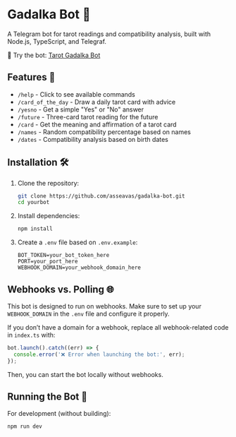 # Gadalka Bot 🤖  

A Telegram bot for tarot readings and compatibility analysis, built with Node.js, TypeScript, and Telegraf.  

💬 Try the bot: [Tarot Gadalka Bot](https://t.me/tarot_gadalka_bot)  

## Features 🔮 
- `/help` - Click to see available commands  
- `/card_of_the_day` - Draw a daily tarot card with advice  
- `/yesno` - Get a simple "Yes" or "No" answer  
- `/future` - Three-card tarot reading for the future  
- `/card` - Get the meaning and affirmation of a tarot card  
- `/names` - Random compatibility percentage based on names  
- `/dates` - Compatibility analysis based on birth dates  

## Installation 🛠

1. Clone the repository:  
   ```bash
   git clone https://github.com/asseavas/gadalka-bot.git
   cd yourbot
   ```  

2. Install dependencies:  
   ```bash
   npm install
   ```  

3. Create a `.env` file based on `.env.example`:  
   ```plaintext
   BOT_TOKEN=your_bot_token_here  
   PORT=your_port_here  
   WEBHOOK_DOMAIN=your_webhook_domain_here  
   ```  

## Webhooks vs. Polling 🌐

This bot is designed to run on webhooks. Make sure to set up your `WEBHOOK_DOMAIN` in the `.env` file and configure it properly.  

If you don’t have a domain for a webhook, replace all webhook-related code in `index.ts` with:  
```typescript
bot.launch().catch((err) => {
  console.error('❌ Error when launching the bot:', err);
});
```  

Then, you can start the bot locally without webhooks.  

## Running the Bot 🚀  

For development (without building):  
```bash
npm run dev
```

